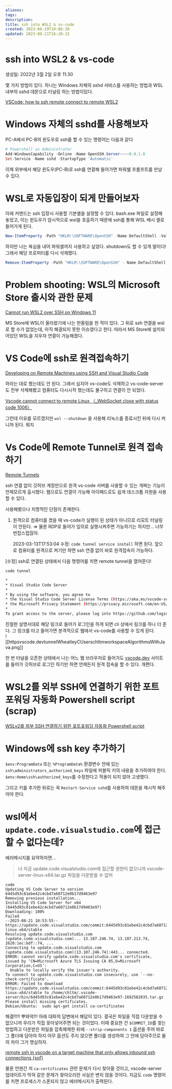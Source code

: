 ```yaml
---
aliases: 
tags: 
description:
title: ssh into WSL2 & vs-code
created: 2023-08-19T10:06:20
updated: 2023-08-21T16:20:15
---
```


# ssh into WSL2 & vs-code

생성일: 2022년 3월 2일 오후 11:30

몇 가지 방법이 있다. 하나는 Windows 자체의 sshd 서비스를 사용하는 방법과 WSL 내부의 sshd 데몬으로 터널링 하는 방법이있다.

[VSCode: how to ssh remote connect to remote WSL2](https://stackoverflow.com/questions/63563693/vscode-how-to-ssh-remote-connect-to-remote-wsl2)

# Windows 자체의 sshd를 사용해보자

PC-A에서 PC-B의 윈도우로 ssh를 할 수 있는 명령어는 다음과 같다

```powershell
# Powershell as Administrator
Add-WindowsCapability -Online -Name OpenSSH.Server~~~~0.0.1.0
Set-Service -Name sshd -StartupType 'Automatic'
```

이제 외부에서 해당 윈도우(PC-B)로 ssh를 연결해 들어가면 파워쉘 프롬프트를 만날 수 있다.

# WSL로 자동입장이 되게 만들어보자

아래 커맨드는 ssh 입장시 사용할 기본셸을 설정할 수 있다. bash.exe 파일로 설정해 놓았고, 이는 윈도우가 암시적으로 wsl을 호출하기 때문에 ssh를 통해 WSL 배시 셸로 들어가게 된다.

```powershell
New-ItemProperty -Path "HKLM:\SOFTWARE\OpenSSH" -Name DefaultShell -Value "C:\WINDOWS\System32\bash.exe" -PropertyType String -Force
```

하지만 나는 욕심을 내어 파워셸까지 사용하고 싶었다. shutdown도 할 수 있게 말이다! 그래서 해당 프로퍼티를 다시 삭제했다.

```powershell
Remove-ItemProperty -Path "HKLM:\SOFTWARE\OpenSSH" - Name DefaultShell
```

# Problem shooting: WSL의 Microsoft Store 출시와 관한 문제

[Cannot run WSL2 over SSH on Windows 11](https://superuser.com/questions/1714736/cannot-run-wsl2-over-ssh-on-windows-11)

MS Store에 WSL이 올라왔기에 나는 판올림을 한 적이 있다. 그 뒤로 ssh 연결을 wsl로 할 수가 없었는데, 아직 해결되지 못한 이슈였다고 한다. 따라서 MS Store에 설치되어있던 WSL을 지우자 연결이 가능해졌다.

# VS Code에 ssh로 원격접속하기

[Developing on Remote Machines using SSH and Visual Studio Code](https://code.visualstudio.com/docs/remote/ssh)

하라는 대로 했는데도 안 된다. 그래서 심지어 vs-code도 삭제하고 vs-code-server도 전부 삭제해봤고 컴퓨터도 다시시작 했는데도 불구하고 연결이 안 되었다.

[Vscode cannot connect to remote Linux （_WebSocket close with status code 1006）](https://stackoverflow.com/questions/68799580/vscode-cannot-connect-to-remote-linux-websocket-close-with-status-code-1006)

그런데 이유를 모르겠지만 `wsl --shutdown` 을 사용해 리눅스를 종료시킨 뒤에 다시 켜니까 된다. 뭐지

# Vs Code에 Remote Tunnel로 원격 접속하기

[Remote Tunnels](https://code.visualstudio.com/docs/remote/tunnels)

ssh 연결 없이 깃허브 계정만으로 원격 vs-code 서버를 사용할 수 있는 개쩌는 기능이 언제모르게 출시했다. 웹으로도 연결이 가능해 아이패드로도 쉽게 데스크톱 자원을 사용할 수 있다.

사용해봤으나 치명적인 단점이 존재한다.

1. 원격으로 컴퓨터를 켰을 때 vs-code가 실행이 된 상태가 아니므로 리모트 터널링이 안된다. ⇒ 물론 RDP로 들어가 임의로 실행시켜주면 가능하기는 하지만… 너무 번잡스럽잖아.
    
    2023-03-13T17:53:04 수정: `code tunnel service install` 하면 된다. 앞으로 컴퓨터를 원격으로 켜기만 하면 ssh 연결 없이 바로 원격접속이 가능하다.
    

[수정] ssh로 연결된 상태에서 다음 명령어를 치면 remote tunnel을 열어준다!

```bash
code tunnel
```

```bash
*
* Visual Studio Code Server
*
* By using the software, you agree to
* the Visual Studio Code Server License Terms (https://aka.ms/vscode-server-license) and
* the Microsoft Privacy Statement (https://privacy.microsoft.com/en-US/privacystatement).
*
To grant access to the server, please log into https://github.com/login/device and use code AAAA-AAAA
```

친절한 설명서대로 해당 링크로 들어가 로그인을 하게 되면 cli 상에서 링크를 하나 더 준다. 그 링크를 타고 들어가면 본격적으로 웹에서 vs-code를 사용할 수 있게 된다.  
![[httpsvscode.devtunnelWheatleyCUserschltmworkspaceAlgorithmsWithJava.png]]


한 번 터널을 오픈한 상태에서 나는 어느 웹 브라우저로 들어가도 [vscode.dev](http://vscode.dev) 사이트를 들어가 깃허브로 로그인 하기만 하면 언제든지 원격 접속을 할 수 있다. 개쩐다.

# WSL2를 외부 SSH에 연결하기 위한 포트포워딩 자동화 Powershell script (scrap)

[WSLv2를 외부 SSH 연결하기 위한 포트포워딩 자동화 Powershell script](https://m.blog.naver.com/seongjin0526/221778212779)

# Windows에 ssh key 추가하기

`$env:ProgramData` 또는 `%ProgramData%` 환경변수 안에 있는 `ssh\administrators_authorized_keys` 파일에 퍼블릭 키의 내용을 추가하여야 한다. `$env:Home\ssh\authorized_keys`를 수정한다고 적용이 되지 않아 고생했다. 

그리고 키를 추가한 뒤로는 꼭 `Restart-Service sshd`를 사용하여 데몬을 재시작 해주어야 한다.

# wsl에서 `update.code.visualstudio.com`에 접근할 수 없다는데?

에러메시지를 요약하자면...

> 너 지금 update.code.visualstudio.com에 접근할 권한이 없으니까 vscode-server-linux-x64.tar.gz 파일을 다운받을 수 없어

```
code 
Updating VS Code Server to version 6445d93c81ebe42c4cbd7a60712e0b17d9463e97
Removing previous installation...
Installing VS Code Server for x64 (6445d93c81ebe42c4cbd7a60712e0b17d9463e97)
Downloading: 100%
Failed
--2023-08-21 10:53:55--  https://update.code.visualstudio.com/commit:6445d93c81ebe42c4cbd7a60712e0b17d9463e97/server-linux-x64/stable
Resolving update.code.visualstudio.com (update.code.visualstudio.com)... 13.107.246.74, 13.107.213.74, 2620:1ec:bdf::74, ...
Connecting to update.code.visualstudio.com (update.code.visualstudio.com)|13.107.246.74|:443... connected.
ERROR: cannot verify update.code.visualstudio.com's certificate, issued by ‘CN=Microsoft Azure TLS Issuing CA 05,O=Microsoft Corporation,C=US’:
  Unable to locally verify the issuer's authority.
To connect to update.code.visualstudio.com insecurely, use `--no-check-certificate'.
ERROR: Failed to download https://update.code.visualstudio.com/commit:6445d93c81ebe42c4cbd7a60712e0b17d9463e97/server-linux-x64/stable to /home/chltm/.vscode-server/bin/6445d93c81ebe42c4cbd7a60712e0b17d9463e97-1692582835.tar.gz
Please install missing certificates.
Debian/Ubuntu:  sudo apt-get install ca-certificates
```

해결!!!!! 뿌와악!!! 아래 대화의 답변에서 해답이 있다. 결국은 파일을 직접 다운받을 수 없으니까 우리가 직접 꽂아넣어주면 되는 것이었다. 이때 중요한 건 `$COMMIT_ID`를 찾는 방법하고 다운받은 파일을 압축해제한 뒤에 `--strip-components 1` 옵션을 주어 바로 그 폴더에 담아야 하지 아무 옵션도 주지 않으면 폴더를 생성하여 그 안에 담아주므로 둘의 차이 그거 명심하자.

[remote ssh in vscode on a target machine that only allows inbound ssh connections {sof}](https://stackoverflow.com/questions/56718453/using-remote-ssh-in-vscode-on-a-target-machine-that-only-allows-inbound-ssh-co)

물론 언젠간 저 `ca-certificates` 관련 문제가 다시 찾아올 것이고, vscode-server 업데이트가 막혀 같은 문제가 찾아오리란 사실은 변치 않을 것이다. 지금도 `code` 명령어를 치면 프로세스가 스폰되지 않고 에러메시지가 출력된다.
